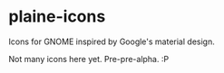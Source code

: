 # plaine-icons
Icons for GNOME inspired by Google's material design.

Not many icons here yet. Pre-pre-alpha. :P
